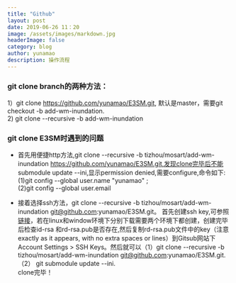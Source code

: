 ```yaml
---
title: "Github"
layout: post
date: 2019-06-26 11：20
image: /assets/images/markdown.jpg
headerImage: false
category: blog
author: yunamao
description: 操作流程
---
```



### git clone branch的两种方法：<br>
 1）git clone https://github.com/yunamao/E3SM.git, 默认是master，需要git checkout -b add-wm-inundation. <br>
2) git clone --recursive -b add-wm-inundation<br>
### git clone E3SM时遇到的问题 <br>

- 首先用便捷http方法,git clone --recursive -b tizhou/mosart/add-wm-inundation https://github.com/yunamao/E3SM.git,发现clone完毕后不能 submodule update --ini,显示permission denied,需要configure,命令如下:<br>
(1)git config --global user.name "yunamao" ; <br>
(2)git config --global user.email  <br>
 
- 接着选择ssh方法，git clone --recursive -b tizhou/mosart/add-wm-inundation git@github.com:yunamao/E3SM.git。 首先创建ssh key,可参照[链接](https://gist.github.com/adamjohnson/5682757)，若在linux和window环境下分别下载需要两个环境下都创建，创建完毕后检查id-rsa 和rd-rsa.pub是否存在,然后复制rd-rsa.pub文件中的key（注意exactly as it appears, with no extra spaces or lines）到Gitsub网站下Account Settings > SSH Keys。然后就可以（1）git clone --recursive -b tizhou/mosart/add-wm-inundation git@github.com:yunamao/E3SM.git.（2） git submodule update --ini. <br> clone完毕！
